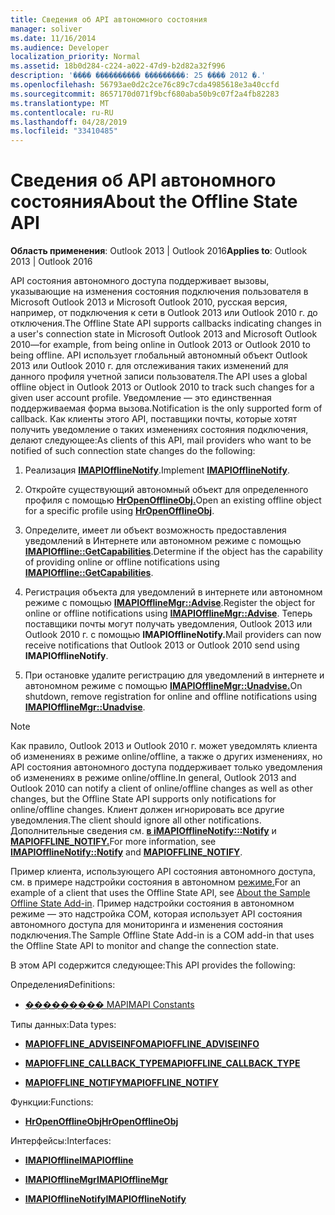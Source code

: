 ```yaml
---
title: Сведения об API автономного состояния
manager: soliver
ms.date: 11/16/2014
ms.audience: Developer
localization_priority: Normal
ms.assetid: 18b0d284-c224-a022-47d9-b2d82a32f996
description: '���� ���������� ���������: 25 ���� 2012 �.'
ms.openlocfilehash: 56793ae0d2c2ce76c89c7cda4985618e3a40ccfd
ms.sourcegitcommit: 8657170d071f9bcf680aba50b9c07f2a4fb82283
ms.translationtype: MT
ms.contentlocale: ru-RU
ms.lasthandoff: 04/28/2019
ms.locfileid: "33410485"
---
```

# <a name="about-the-offline-state-api"></a><span data-ttu-id="a3f04-103">Сведения об API автономного состояния</span><span class="sxs-lookup"><span data-stu-id="a3f04-103">About the Offline State API</span></span>

  
  
<span data-ttu-id="a3f04-104">**Область применения**: Outlook 2013 | Outlook 2016</span><span class="sxs-lookup"><span data-stu-id="a3f04-104">**Applies to**: Outlook 2013 | Outlook 2016</span></span> 
  
<span data-ttu-id="a3f04-105">API состояния автономного доступа поддерживает вызовы, указывающие на изменения состояния подключения пользователя в Microsoft Outlook 2013 и Microsoft Outlook 2010, русская версия, например, от подключения к сети в Outlook 2013 или Outlook 2010 г. до отключения.</span><span class="sxs-lookup"><span data-stu-id="a3f04-105">The Offline State API supports callbacks indicating changes in a user's connection state in Microsoft Outlook 2013 and Microsoft Outlook 2010—for example, from being online in Outlook 2013 or Outlook 2010 to being offline.</span></span> <span data-ttu-id="a3f04-106">API использует глобальный автономный объект Outlook 2013 или Outlook 2010 г. для отслеживания таких изменений для данного профиля учетной записи пользователя.</span><span class="sxs-lookup"><span data-stu-id="a3f04-106">The API uses a global offline object in Outlook 2013 or Outlook 2010 to track such changes for a given user account profile.</span></span> <span data-ttu-id="a3f04-107">Уведомление — это единственная поддерживаемая форма вызова.</span><span class="sxs-lookup"><span data-stu-id="a3f04-107">Notification is the only supported form of callback.</span></span> <span data-ttu-id="a3f04-108">Как клиенты этого API, поставщики почты, которые хотят получить уведомление о таких изменениях состояния подключения, делают следующее:</span><span class="sxs-lookup"><span data-stu-id="a3f04-108">As clients of this API, mail providers who want to be notified of such connection state changes do the following:</span></span>
  
1. <span data-ttu-id="a3f04-109">Реализация **[IMAPIOfflineNotify](imapiofflinenotifyiunknown.md)**.</span><span class="sxs-lookup"><span data-stu-id="a3f04-109">Implement **[IMAPIOfflineNotify](imapiofflinenotifyiunknown.md)**.</span></span> 
    
2. <span data-ttu-id="a3f04-110">Откройте существующий автономный объект для определенного профиля с помощью **[HrOpenOfflineObj.](hropenofflineobj.md)**</span><span class="sxs-lookup"><span data-stu-id="a3f04-110">Open an existing offline object for a specific profile using **[HrOpenOfflineObj](hropenofflineobj.md)**.</span></span> 
    
3. <span data-ttu-id="a3f04-111">Определите, имеет ли объект возможность предоставления уведомлений в Интернете или автономном режиме с помощью **[IMAPIOffline::GetCapabilities](imapioffline-getcapabilities.md)**.</span><span class="sxs-lookup"><span data-stu-id="a3f04-111">Determine if the object has the capability of providing online or offline notifications using **[IMAPIOffline::GetCapabilities](imapioffline-getcapabilities.md)**.</span></span> 
    
4. <span data-ttu-id="a3f04-112">Регистрация объекта для уведомлений в интернете или автономном режиме с помощью **[IMAPIOfflineMgr::Advise](imapiofflinemgr-advise.md)**.</span><span class="sxs-lookup"><span data-stu-id="a3f04-112">Register the object for online or offline notifications using **[IMAPIOfflineMgr::Advise](imapiofflinemgr-advise.md)**.</span></span> <span data-ttu-id="a3f04-113">Теперь поставщики почты могут получать уведомления, Outlook 2013 или Outlook 2010 г. с помощью **IMAPIOfflineNotify.**</span><span class="sxs-lookup"><span data-stu-id="a3f04-113">Mail providers can now receive notifications that Outlook 2013 or Outlook 2010 send using **IMAPIOfflineNotify**.</span></span> 
    
5. <span data-ttu-id="a3f04-114">При остановке удалите регистрацию для уведомлений в интернете и автономном режиме с помощью **[IMAPIOfflineMgr::Unadvise.](imapiofflinemgr-unadvise.md)**</span><span class="sxs-lookup"><span data-stu-id="a3f04-114">On shutdown, remove registration for online and offline notifications using **[IMAPIOfflineMgr::Unadvise](imapiofflinemgr-unadvise.md)**.</span></span> 
    
> [!NOTE]
> <span data-ttu-id="a3f04-115">Как правило, Outlook 2013 и Outlook 2010 г. может уведомлять клиента об изменениях в режиме online/offline, а также о других изменениях, но API состояния автономного доступа поддерживает только уведомления об изменениях в режиме online/offline.</span><span class="sxs-lookup"><span data-stu-id="a3f04-115">In general, Outlook 2013 and Outlook 2010 can notify a client of online/offline changes as well as other changes, but the Offline State API supports only notifications for online/offline changes.</span></span> <span data-ttu-id="a3f04-116">Клиент должен игнорировать все другие уведомления.</span><span class="sxs-lookup"><span data-stu-id="a3f04-116">The client should ignore all other notifications.</span></span> <span data-ttu-id="a3f04-117">Дополнительные сведения см. **[в iMAPIOfflineNotify:::Notify](imapiofflinenotify-notify.md)** и **[MAPIOFFLINE_NOTIFY.](mapioffline_notify.md)**</span><span class="sxs-lookup"><span data-stu-id="a3f04-117">For more information, see **[IMAPIOfflineNotify::Notify](imapiofflinenotify-notify.md)** and **[MAPIOFFLINE_NOTIFY](mapioffline_notify.md)**.</span></span> 
  
 <span data-ttu-id="a3f04-118">Пример клиента, использующего API состояния автономного доступа, см. в примере надстройки состояния в автономном [режиме.](about-the-sample-offline-state-add-in.md)</span><span class="sxs-lookup"><span data-stu-id="a3f04-118">For an example of a client that uses the Offline State API, see [About the Sample Offline State Add-in](about-the-sample-offline-state-add-in.md).</span></span> <span data-ttu-id="a3f04-119">Пример надстройки состояния в автономном режиме — это надстройка COM, которая использует API состояния автономного доступа для мониторинга и изменения состояния подключения.</span><span class="sxs-lookup"><span data-stu-id="a3f04-119">The Sample Offline State Add-in is a COM add-in that uses the Offline State API to monitor and change the connection state.</span></span>
  
<span data-ttu-id="a3f04-120">В этом API содержится следующее:</span><span class="sxs-lookup"><span data-stu-id="a3f04-120">This API provides the following:</span></span>
  
<span data-ttu-id="a3f04-121">Определения</span><span class="sxs-lookup"><span data-stu-id="a3f04-121">Definitions:</span></span>
  
- [<span data-ttu-id="a3f04-122">��������� MAPI</span><span class="sxs-lookup"><span data-stu-id="a3f04-122">MAPI Constants</span></span>](mapi-constants.md)
    
<span data-ttu-id="a3f04-123">Типы данных:</span><span class="sxs-lookup"><span data-stu-id="a3f04-123">Data types:</span></span>
  
- <span data-ttu-id="a3f04-124">**[MAPIOFFLINE_ADVISEINFO](mapioffline_adviseinfo.md)**</span><span class="sxs-lookup"><span data-stu-id="a3f04-124">**[MAPIOFFLINE_ADVISEINFO](mapioffline_adviseinfo.md)**</span></span>
    
- <span data-ttu-id="a3f04-125">**[MAPIOFFLINE_CALLBACK_TYPE](mapioffline_callback_type.md)**</span><span class="sxs-lookup"><span data-stu-id="a3f04-125">**[MAPIOFFLINE_CALLBACK_TYPE](mapioffline_callback_type.md)**</span></span>
    
- <span data-ttu-id="a3f04-126">**[MAPIOFFLINE_NOTIFY](mapioffline_notify.md)**</span><span class="sxs-lookup"><span data-stu-id="a3f04-126">**[MAPIOFFLINE_NOTIFY](mapioffline_notify.md)**</span></span>
    
<span data-ttu-id="a3f04-127">Функции:</span><span class="sxs-lookup"><span data-stu-id="a3f04-127">Functions:</span></span>
  
- <span data-ttu-id="a3f04-128">**[HrOpenOfflineObj](hropenofflineobj.md)**</span><span class="sxs-lookup"><span data-stu-id="a3f04-128">**[HrOpenOfflineObj](hropenofflineobj.md)**</span></span>
    
<span data-ttu-id="a3f04-129">Интерфейсы:</span><span class="sxs-lookup"><span data-stu-id="a3f04-129">Interfaces:</span></span>
  
- <span data-ttu-id="a3f04-130">**[IMAPIOffline](imapiofflineiunknown.md)**</span><span class="sxs-lookup"><span data-stu-id="a3f04-130">**[IMAPIOffline](imapiofflineiunknown.md)**</span></span>
    
- <span data-ttu-id="a3f04-131">**[IMAPIOfflineMgr](imapiofflinemgrimapioffline.md)**</span><span class="sxs-lookup"><span data-stu-id="a3f04-131">**[IMAPIOfflineMgr](imapiofflinemgrimapioffline.md)**</span></span>
    
- <span data-ttu-id="a3f04-132">**[IMAPIOfflineNotify](imapiofflinenotifyiunknown.md)**</span><span class="sxs-lookup"><span data-stu-id="a3f04-132">**[IMAPIOfflineNotify](imapiofflinenotifyiunknown.md)**</span></span>
    

